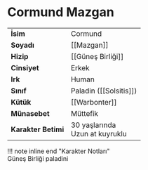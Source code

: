 # Cormund Mazgan  
|  |  |  
|---|---|  
| **İsim** | Cormund |  
| **Soyadı** | [[Mazgan]] |  
| **Hizip** | [[Güneş Birliği]] |  
| **Cinsiyet** | Erkek |  
| **Irk** | Human |  
| **Sınıf** | Paladin ([[Solsitis]]) |  
| **Kütük** | [[Warbonter]] |  
| **Münasebet** | Müttefik |  
| **Karakter Betimi** | 30 yaşlarında<br>Uzun at kuyruklu |  
  
  
!!! note inline end "Karakter Notları"  
	Güneş Birliği paladini  